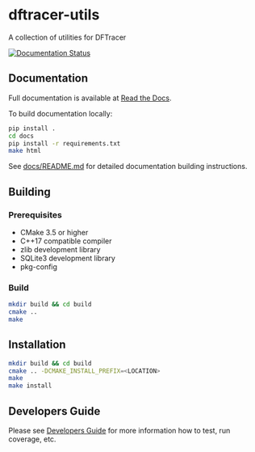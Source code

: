 # dftracer-utils

A collection of utilities for DFTracer

[![Documentation Status](https://readthedocs.org/projects/dftracer/badge/?version=latest)](https://dftracer.readthedocs.io/projects/utils/en/latest/?badge=latest)

## Documentation

Full documentation is available at [Read the Docs](https://dftracer.readthedocs.io/projects/utils/).

To build documentation locally:

```bash
pip install .
cd docs
pip install -r requirements.txt
make html
```

See [docs/README.md](docs/README.md) for detailed documentation building instructions.

## Building

### Prerequisites

- CMake 3.5 or higher
- C++17 compatible compiler
- zlib development library
- SQLite3 development library
- pkg-config

### Build

```bash
mkdir build && cd build
cmake ..
make
```

## Installation

```bash
mkdir build && cd build
cmake .. -DCMAKE_INSTALL_PREFIX=<LOCATION>
make
make install
```

## Developers Guide

Please see [Developers Guide](DEVELOPERS_GUIDE.md) for more information how to test, run coverage, etc.
